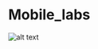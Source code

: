 # Mobile_labs
![alt text]([http://url/to/img.png](https://assets.beartai.com/uploads/2021/08/23.png)https://assets.beartai.com/uploads/2021/08/23.png)
